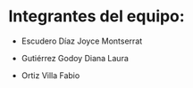 # Integrantes del equipo:

- Escudero Díaz Joyce Montserrat

- Gutiérrez Godoy Diana Laura

- Ortiz Villa Fabio
